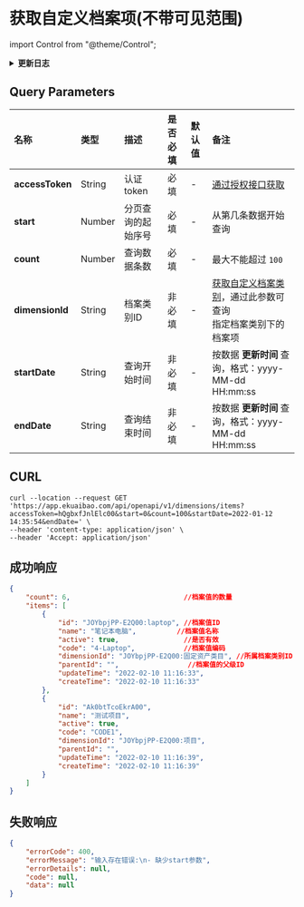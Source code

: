# 获取自定义档案项(不带可见范围)

import Control from "@theme/Control";

<Control
method="GET"
url="/api/openapi/v1/dimensions/items"
/>

<details>
  <summary><b>更新日志</b></summary>
  <div>

  [**1.1.0**](/docs/open-api/notice/update-log#110) &emsp; -> 🐞 新增了 `startDate` 和 `endDate` 参数，根据 **更新时间** 过滤列表数据，并且返回值中增加 `createTime` 和 `updateTime` 参数。<br/>
  [**0.7.136**](/docs/open-api/notice/update-log#07136) -> 🆕 新增了支持按 `dimensionId`（档案类别ID）参数过滤数据。<br/>

  </div>
</details>

## Query Parameters

| 名称 | 类型 | 描述 | 是否必填 | 默认值 | 备注 |
| :--- | :--- | :--- | :--- |:--- | :--- |
| **accessToken** | String  | 认证token	     | 必填  | - | [通过授权接口获取](/docs/open-api/getting-started/auth) |
| **start**       | Number  | 分页查询的起始序号 | 必填  | - | 从第几条数据开始查询 |
| **count**       | Number  | 查询数据条数      | 必填  | - | 最大不能超过 `100` |
| **dimensionId** | String  | 档案类别ID       | 非必填 | - | [获取自定义档案类别](/docs/open-api/dimensions/get-dimensions)，通过此参数可查询<br/>指定档案类别下的档案项 |
| **startDate**   | String | 查询开始时间 | 非必填 | - | 按数据 **更新时间** 查询，格式：yyyy-MM-dd HH:mm:ss |
| **endDate**     | String | 查询结束时间 | 非必填 | - | 按数据 **更新时间** 查询，格式：yyyy-MM-dd HH:mm:ss |

## CURL
```shell
curl --location --request GET 'https://app.ekuaibao.com/api/openapi/v1/dimensions/items?accessToken=hQgbxfJnlElc00&start=0&count=100&startDate=2022-01-12 14:35:54&endDate=' \
--header 'content-type: application/json' \
--header 'Accept: application/json'
```

## 成功响应
```json
{
    "count": 6,	                           //档案值的数量
    "items": [
        {
            "id": "JOYbpjPP-E2Q00:laptop", //档案值ID
            "name": "笔记本电脑",          //档案值名称
            "active": true,                //是否有效
            "code": "4-Laptop",            //档案值编码
            "dimensionId": "JOYbpjPP-E2Q00:固定资产类目", //所属档案类别ID
            "parentId": "",                 //档案值的父级ID
            "updateTime": "2022-02-10 11:16:33",
            "createTime": "2022-02-10 11:16:33"
        },
        {
            "id": "Ak0btTcoEkrA00",
            "name": "测试项目",
            "active": true,
            "code": "CODE1",
            "dimensionId": "JOYbpjPP-E2Q00:项目",
            "parentId": "",
            "updateTime": "2022-02-10 11:16:39",
            "createTime": "2022-02-10 11:16:39"
        }
    ]
}
```

## 失败响应
```json
{
    "errorCode": 400,
    "errorMessage": "输入存在错误:\n- 缺少start参数",
    "errorDetails": null,
    "code": null,
    "data": null
}
```
